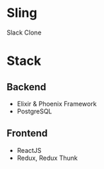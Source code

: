 # Sling
Slack Clone

# Stack
## Backend
- Elixir & Phoenix Framework
- PostgreSQL

## Frontend
- ReactJS
- Redux, Redux Thunk
